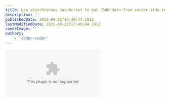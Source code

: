 ```yaml
---
title: Use asynchronous JavaScript to get JSON data from server-side to client
description: ''
publishedDate: 2021-09-22T17:49:44.101Z
lastModifiedDate: 2021-09-22T17:49:44.101Z
coverImage: ''
authors:
    - 'coder-coder'
---
```


<Embed
	type="youtube"
	url="https://youtu.be/wYALykLb5oY?t=863"
	title="Use asynchronous JavaScript to get JSON data from server-side to client"
/>
